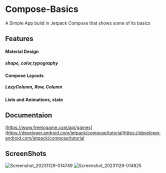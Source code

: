 # Compose-Basics
A Simple App build in Jetpack Compose that shows some of its basics

## Features
#### Material Design
##### shape, color,typography
#### Compose Layouts
##### LazyColumn, Row, Column
#### Lists and Animations, state
## Documentaion
   [https://www.freetogame.com/api/games](https://developer.android.com/jetpack/compose/tutorial)https://developer.android.com/jetpack/compose/tutorial
## ScreenShots
![Screenshot_20231129-014749](https://github.com/alvinemwa99/Compose-Basics/assets/102831284/f03b7bad-94db-4797-a7ca-c0c4a25e3fe4)
![Screenshot_20231129-014825](https://github.com/alvinemwa99/Compose-Basics/assets/102831284/b39244d8-b73c-48fa-9516-9c25cde99bc6)


